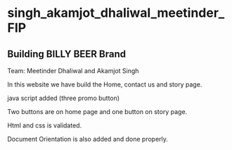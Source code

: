 # singh_akamjot_dhaliwal_meetinder_FIP
## Building BILLY BEER Brand
Team: Meetinder Dhaliwal and Akamjot Singh

In this website we have build the Home, contact us and story page. 

java script added (three promo button)

Two buttons are on home page and one button on story page.

Html and css is validated.

Document Orientation is also added and done properly.


